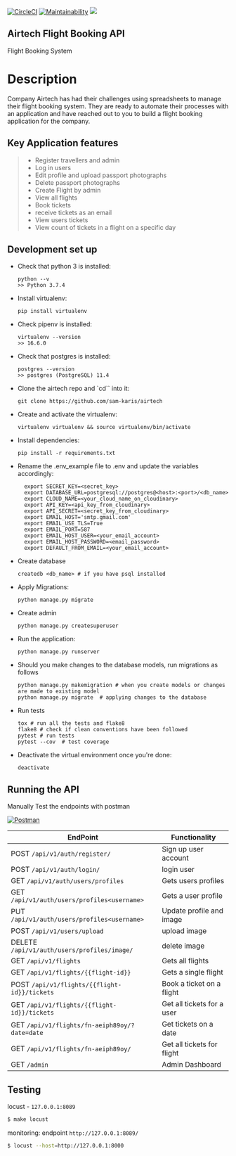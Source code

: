 [![CircleCI](https://circleci.com/gh/sam-karis/airtech/tree/develop.svg?style=svg)](https://circleci.com/gh/sam-karis/airtech/tree/develop)
[![Maintainability](https://api.codeclimate.com/v1/badges/61b6e9292ffe0b651fff/maintainability)](https://codeclimate.com/github/sam-karis/airtech/maintainability)
<a href="https://codeclimate.com/github/sam-karis/airtech/test_coverage"><img src="https://api.codeclimate.com/v1/badges/61b6e9292ffe0b651fff/test_coverage" /></a>

## Airtech Flight Booking API

Flight Booking System

# Description

Company Airtech has had their challenges using spreadsheets to manage their flight booking system. They are ready to automate their processes with an application and have reached out to you to build a flight booking application for the company.

## Key Application features

> - Register travellers and admin
> - Log in users
> - Edit profile and upload passport photographs
> - Delete passport photographs
> - Create Flight by admin
> - View all flights
> - Book tickets
> - receive tickets as an email
> - View users tickets
> - View count of tickets in a flight on a specific day

## Development set up

- Check that python 3 is installed:

  ```
  python --v
  >> Python 3.7.4
  ```

- Install virtualenv:

  ```
  pip install virtualenv
  ```

- Check pipenv is installed:

  ```
  virtualenv --version
  >> 16.6.0
  ```

- Check that postgres is installed:

  ```
  postgres --version
  >> postgres (PostgreSQL) 11.4

  ```

- Clone the airtech repo and `cd`` into it:

  ```
  git clone https://github.com/sam-karis/airtech

  ```

- Create and activate the virtualenv:

  ```
  virtualenv virtualenv && source virtualenv/bin/activate
  ```

- Install dependencies:

  ```
  pip install -r requirements.txt
  ```

- Rename the .env_example file to .env and update the variables accordingly:

  ```
    export SECRET_KEY=<secret_key>
    export DATABASE_URL=postgresql://postgres@<host>:<port>/<db_name>
    export CLOUD_NAME=<your_cloud_name_on_cloudinary>
    export API_KEY=<api_key_from_cloudinary>
    export API_SECRET=<secret_key_from_cloudinary>
    export EMAIL_HOST='smtp.gmail.com'
    export EMAIL_USE_TLS=True
    export EMAIL_PORT=587
    export EMAIL_HOST_USER=<your_email_account>
    export EMAIL_HOST_PASSWORD=<email_password>
    export DEFAULT_FROM_EMAIL=<your_email_account>
  ```

- Create database

  ```
  createdb <db_name> # if you have psql installed
  ```

- Apply Migrations:

  ```
  python manage.py migrate
  ```

- Create admin
  ```
  python manage.py createsuperuser
  ```

* Run the application:

  ```
  python manage.py runserver
  ```

* Should you make changes to the database models, run migrations as follows

  ```
  python manage.py makemigration # when you create models or changes are made to existing model
  python manage.py migrate  # applying changes to the database
  ```

* Run tests

  ```
  tox # run all the tests and flake8
  flake8 # check if clean conventions have been followed
  pytest # run tests
  pytest --cov  # test coverage
  ```

* Deactivate the virtual environment once you're done:
  ```
  deactivate
  ```

## Running the API

Manually Test the endpoints with postman

[![Postman](https://run.pstmn.io/button.svg)](https://documenter.getpostman.com/view/4000258/SVfKyqwU?version=latest)

| **EndPoint**                                  | **Functionality**          |
| --------------------------------------------- | -------------------------- |
| POST `/api/v1/auth/register/`                 | Sign up user account       |
| POST `/api/v1/auth/login/`                    | login user                 |
| GET `/api/v1/auth/users/profiles`             | Gets users profiles        |
| GET `/api/v1/auth/users/profiles<username>`   | Gets a user profile        |
| PUT `/api/v1/auth/users/profiles<username>`   | Update profile and image   |
| POST `/api/v1/users/upload`                   | upload image               |
| DELETE `/api/v1/auth/users/profiles/image/`   | delete image               |
| GET `/api/v1/flights`                         | Gets all flights           |
| GET `/api/v1/flights/{{flight-id}}`           | Gets a single flight       |
| POST `/api/v1/flights/{{flight-id}}/tickets`  | Book a ticket on a flight  |
| GET `/api/v1/flights/{{flight-id}}/tickets`   | Get all tickets for a user |
| GET `/api/v1/flights/fn-aeiph89oy/?date=date` | Get tickets on a date      |
| GET `/api/v1/flights/fn-aeiph89oy/`           | Get all tickets for flight |
| GET `/admin`                                  | Admin Dashboard            |

## Testing

locust - `127.0.0.1:8089`

```bash
$ make locust
```

monitoring: endpoint `http://127.0.0.1:8089/`

```bash
$ locust --host=http://127.0.0.1:8000
```
